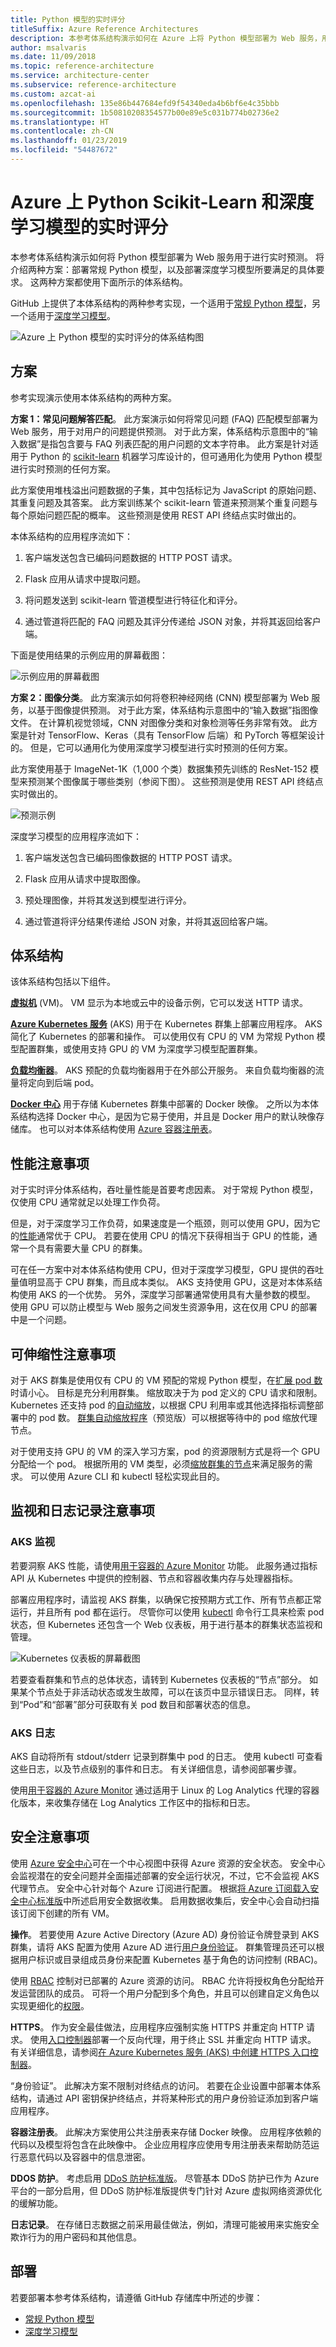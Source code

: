 ```yaml
---
title: Python 模型的实时评分
titleSuffix: Azure Reference Architectures
description: 本参考体系结构演示如何在 Azure 上将 Python 模型部署为 Web 服务，用于进行实时预测。
author: msalvaris
ms.date: 11/09/2018
ms.topic: reference-architecture
ms.service: architecture-center
ms.subservice: reference-architecture
ms.custom: azcat-ai
ms.openlocfilehash: 135e86b447684efd9f54340eda4b6bf6e4c35bbb
ms.sourcegitcommit: 1b50810208354577b00e89e5c031b774b02736e2
ms.translationtype: HT
ms.contentlocale: zh-CN
ms.lasthandoff: 01/23/2019
ms.locfileid: "54487672"
---
```

# <a name="real-time-scoring-of-python-scikit-learn-and-deep-learning-models-on-azure"></a>Azure 上 Python Scikit-Learn 和深度学习模型的实时评分

本参考体系结构演示如何将 Python 模型部署为 Web 服务用于进行实时预测。 将介绍两种方案：部署常规 Python 模型，以及部署深度学习模型所要满足的具体要求。 这两种方案都使用下面所示的体系结构。

GitHub 上提供了本体系结构的两种参考实现，一个适用于[常规 Python 模型][github-python]，另一个适用于[深度学习模型][github-dl]。

![Azure 上 Python 模型的实时评分的体系结构图](./_images/python-model-architecture.png)

## <a name="scenarios"></a>方案

参考实现演示使用本体系结构的两种方案。

**方案 1：常见问题解答匹配**。 此方案演示如何将常见问题 (FAQ) 匹配模型部署为 Web 服务，用于对用户的问题提供预测。 对于此方案，体系结构示意图中的“输入数据”是指包含要与 FAQ 列表匹配的用户问题的文本字符串。 此方案是针对适用于 Python 的 [scikit-learn][scikit] 机器学习库设计的，但可通用化为使用 Python 模型进行实时预测的任何方案。

此方案使用堆栈溢出问题数据的子集，其中包括标记为 JavaScript 的原始问题、其重复问题及其答案。 此方案训练某个 scikit-learn 管道来预测某个重复问题与每个原始问题匹配的概率。 这些预测是使用 REST API 终结点实时做出的。

本体系结构的应用程序流如下：

1. 客户端发送包含已编码问题数据的 HTTP POST 请求。

2. Flask 应用从请求中提取问题。

3. 将问题发送到 scikit-learn 管道模型进行特征化和评分。

4. 通过管道将匹配的 FAQ 问题及其评分传递给 JSON 对象，并将其返回给客户端。

下面是使用结果的示例应用的屏幕截图：

![示例应用的屏幕截图](./_images/python-faq-matches.png)

**方案 2：图像分类**。 此方案演示如何将卷积神经网络 (CNN) 模型部署为 Web 服务，以基于图像提供预测。 对于此方案，体系结构示意图中的“输入数据”指图像文件。 在计算机视觉领域，CNN 对图像分类和对象检测等任务非常有效。 此方案是针对 TensorFlow、Keras（具有 TensorFlow 后端）和 PyTorch 等框架设计的。 但是，它可以通用化为使用深度学习模型进行实时预测的任何方案。

此方案使用基于 ImageNet-1K（1,000 个类）数据集预先训练的 ResNet-152 模型来预测某个图像属于哪些类别（参阅下图）。 这些预测是使用 REST API 终结点实时做出的。

![预测示例](./_images/python-example-predictions.png)

深度学习模型的应用程序流如下：

1. 客户端发送包含已编码图像数据的 HTTP POST 请求。

2. Flask 应用从请求中提取图像。

3. 预处理图像，并将其发送到模型进行评分。

4. 通过管道将评分结果传递给 JSON 对象，并将其返回给客户端。

## <a name="architecture"></a>体系结构

该体系结构包括以下组件。

**[虚拟机][vm]** (VM)。 VM 显示为本地或云中的设备示例，它可以发送 HTTP 请求。

**[Azure Kubernetes 服务][aks]** (AKS) 用于在 Kubernetes 群集上部署应用程序。 AKS 简化了 Kubernetes 的部署和操作。 可以使用仅有 CPU 的 VM 为常规 Python 模型配置群集，或使用支持 GPU 的 VM 为深度学习模型配置群集。

**[负载均衡器][lb]**。 AKS 预配的负载均衡器用于在外部公开服务。 来自负载均衡器的流量将定向到后端 pod。

**[Docker 中心][docker]** 用于存储 Kubernetes 群集中部署的 Docker 映像。 之所以为本体系结构选择 Docker 中心，是因为它易于使用，并且是 Docker 用户的默认映像存储库。 也可以对本体系结构使用 [Azure 容器注册表][acr]。

## <a name="performance-considerations"></a>性能注意事项

对于实时评分体系结构，吞吐量性能是首要考虑因素。 对于常规 Python 模型，仅使用 CPU 通常就足以处理工作负荷。

但是，对于深度学习工作负荷，如果速度是一个瓶颈，则可以使用 GPU，因为它的[性能][gpus-vs-cpus]通常优于 CPU。 若要在使用 CPU 的情况下获得相当于 GPU 的性能，通常一个具有需要大量 CPU 的群集。

可在任一方案中对本体系结构使用 CPU，但对于深度学习模型，GPU 提供的吞吐量值明显高于 CPU 群集，而且成本类似。 AKS 支持使用 GPU，这是对本体系结构使用 AKS 的一个优势。 另外，深度学习部署通常使用具有大量参数的模型。 使用 GPU 可以防止模型与 Web 服务之间发生资源争用，这在仅用 CPU 的部署中是一个问题。

## <a name="scalability-considerations"></a>可伸缩性注意事项

对于 AKS 群集是使用仅有 CPU 的 VM 预配的常规 Python 模型，在[扩展 pod 数][manually-scale-pods]时请小心。 目标是充分利用群集。 缩放取决于为 pod 定义的 CPU 请求和限制。 Kubernetes 还支持 pod 的[自动缩放][autoscale-pods]，以根据 CPU 利用率或其他选择指标调整部署中的 pod 数。 [群集自动缩放程序][autoscaler]（预览版）可以根据等待中的 pod 缩放代理节点。

对于使用支持 GPU 的 VM 的深入学习方案，pod 的资源限制方式是将一个 GPU 分配给一个 pod。 根据所用的 VM 类型，必须[缩放群集的节点][scale-cluster]来满足服务的需求。 可以使用 Azure CLI 和 kubectl 轻松实现此目的。

## <a name="monitoring-and-logging-considerations"></a>监视和日志记录注意事项

### <a name="aks-monitoring"></a>AKS 监视

若要洞察 AKS 性能，请使用[用于容器的 Azure Monitor][monitor-containers] 功能。 此服务通过指标 API 从 Kubernetes 中提供的控制器、节点和容器收集内存与处理器指标。

部署应用程序时，请监视 AKS 群集，以确保它按预期方式工作、所有节点都正常运行，并且所有 pod 都在运行。 尽管你可以使用 [kubectl][kubectl] 命令行工具来检索 pod 状态，但 Kubernetes 还包含一个 Web 仪表板，用于进行基本的群集状态监视和管理。

![Kubernetes 仪表板的屏幕截图](./_images/python-kubernetes-dashboard.png)

若要查看群集和节点的总体状态，请转到 Kubernetes 仪表板的“节点”部分。 如果某个节点处于非活动状态或发生故障，可以在该页中显示错误日志。 同样，转到“Pod”和“部署”部分可获取有关 pod 数目和部署状态的信息。

### <a name="aks-logs"></a>AKS 日志

AKS 自动将所有 stdout/stderr 记录到群集中 pod 的日志。 使用 kubectl 可查看这些日志，以及节点级别的事件和日志。 有关详细信息，请参阅部署步骤。

使用[用于容器的 Azure Monitor][monitor-containers] 通过适用于 Linux 的 Log Analytics 代理的容器化版本，来收集存储在 Log Analytics 工作区中的指标和日志。

## <a name="security-considerations"></a>安全注意事项

使用 [Azure 安全中心][security-center]可在一个中心视图中获得 Azure 资源的安全状态。 安全中心会监视潜在的安全问题并全面描述部署的安全运行状况，不过，它不会监视 AKS 代理节点。 安全中心针对每个 Azure 订阅进行配置。 根据[将 Azure 订阅载入安全中心标准版][get-started]中所述启用安全数据收集。 启用数据收集后，安全中心会自动扫描该订阅下创建的所有 VM。

**操作**。 若要使用 Azure Active Directory (Azure AD) 身份验证令牌登录到 AKS 群集，请将 AKS 配置为使用 Azure AD 进行[用户身份验证][aad-auth]。 群集管理员还可以根据用户标识或目录组成员身份来配置 Kubernetes 基于角色的访问控制 (RBAC)。

使用 [RBAC][rbac] 控制对已部署的 Azure 资源的访问。 RBAC 允许将授权角色分配给开发运营团队的成员。 可将一个用户分配到多个角色，并且可以创建自定义角色以实现更细化的[权限]。

**HTTPS**。 作为安全最佳做法，应用程序应强制实施 HTTPS 并重定向 HTTP 请求。 使用[入口控制器][ingress-controller]部署一个反向代理，用于终止 SSL 并重定向 HTTP 请求。 有关详细信息，请参阅[在 Azure Kubernetes 服务 (AKS) 中创建 HTTPS 入口控制器][https-ingress]。

“身份验证”。 此解决方案不限制对终结点的访问。 若要在企业设置中部署本体系结构，请通过 API 密钥保护终结点，并将某种形式的用户身份验证添加到客户端应用程序。

**容器注册表**。 此解决方案使用公共注册表来存储 Docker 映像。 应用程序依赖的代码以及模型将包含在此映像中。 企业应用程序应使用专用注册表来帮助防范运行恶意代码以及容器中的信息泄密。

**DDOS 防护**。 考虑启用 [DDoS 防护标准版][ddos]。 尽管基本 DDoS 防护已作为 Azure 平台的一部分启用，但 DDoS 防护标准版提供专门针对 Azure 虚拟网络资源优化的缓解功能。

**日志记录**。 在存储日志数据之前采用最佳做法，例如，清理可能被用来实施安全欺诈行为的用户密码和其他信息。

## <a name="deployment"></a>部署

若要部署本参考体系结构，请遵循 GitHub 存储库中所述的步骤：

- [常规 Python 模型][github-python]
- [深度学习模型][github-dl]

<!-- links -->

[aad-auth]: /azure/aks/aad-integration
[acr]: /azure/container-registry/
[something]: https://kubernetes.io/docs/reference/access-authn-authz/authentication/
[aks]: /azure/aks/intro-kubernetes
[autoscaler]: /azure/aks/autoscaler
[autoscale-pods]: /azure/aks/tutorial-kubernetes-scale#autoscale-pods
[azcopy]: /azure/storage/common/storage-use-azcopy-linux
[ddos]: /azure/virtual-network/ddos-protection-overview
[docker]: https://hub.docker.com/
[get-started]: /azure/security-center/security-center-get-started
[github-python]: https://github.com/Azure/MLAKSDeployment
[github-dl]: https://github.com/Microsoft/AKSDeploymentTutorial
[gpus-vs-cpus]: https://azure.microsoft.com/en-us/blog/gpus-vs-cpus-for-deployment-of-deep-learning-models/
[https-ingress]: /azure/aks/ingress-tls
[ingress-controller]: https://kubernetes.io/docs/concepts/services-networking/ingress/
[kubectl]: https://kubernetes.io/docs/tasks/tools/install-kubectl/
[lb]: /azure/load-balancer/load-balancer-overview
[manually-scale-pods]: /azure/aks/tutorial-kubernetes-scale#manually-scale-pods
[monitor-containers]: /azure/monitoring/monitoring-container-insights-overview
[权限]: /azure/aks/concepts-identity
[rbac]: /azure/active-directory/role-based-access-control-what-is
[scale-cluster]: /azure/aks/scale-cluster
[scikit]: https://pypi.org/project/scikit-learn/
[security-center]: /azure/security-center/security-center-intro
[vm]: /azure/virtual-machines/
